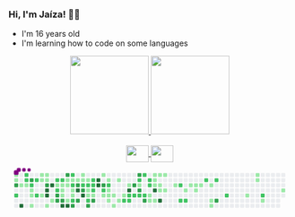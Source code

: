 ### Hi, I'm Jaíza! 👩‍💻
- I'm 16 years old
- I'm learning how to code on some languages
<div align="center">
  <a href="https://github.com/vanysai">
  <img height="140em" src="https://github-readme-stats.vercel.app/api?username=vanysai&show_icons=true&theme=dracula&include_all_commits=true&count_private=true"/>
    <img height="140em" src="https://github-readme-stats.vercel.app/api/top-langs/?username=vanysai&show_icons=true&theme=dracula&include_all_commits=true&ccount_private=true"/>
</div>

<div align='center'> <br>

 <img align="center" height="30" width="40" src="https://cdn.jsdelivr.net/gh/devicons/devicon/icons/html5/html5-original.svg" />
 <img align="center" height="30" width="40" src="https://cdn.jsdelivr.net/gh/devicons/devicon/icons/css3/css3-original.svg" />
<svg viewBox="-16 -32 880 192" width="880" height="192" xmlns="http://www.w3.org/2000/svg"><style>@keyframes c0{.16%{fill:var(--c1)}.18%,to{fill:var(--ce)}}@keyframes c1{.33%{fill:var(--c1)}.35%,to{fill:var(--ce)}}@keyframes c2{81.93%{fill:var(--c3)}81.95%,to{fill:var(--ce)}}@keyframes c3{59.44%{fill:var(--c2)}59.46%,to{fill:var(--ce)}}@keyframes c4{.67%{fill:var(--c1)}.69%,to{fill:var(--ce)}}@keyframes c5{97.78%{fill:var(--c4)}97.8%,to{fill:var(--ce)}}@keyframes c6{58.08%{fill:var(--c2)}58.1%,to{fill:var(--ce)}}@keyframes c7{58.25%{fill:var(--c2)}58.27%,to{fill:var(--ce)}}@keyframes c8{.84%{fill:var(--c1)}.86%,to{fill:var(--ce)}}@keyframes c9{81.25%{fill:var(--c3)}81.27%,to{fill:var(--ce)}}@keyframes ca{58.59%{fill:var(--c2)}58.61%,to{fill:var(--ce)}}@keyframes cb{1.18%{fill:var(--c1)}1.2%,to{fill:var(--ce)}}@keyframes cc{1.35%{fill:var(--c1)}1.37%,to{fill:var(--ce)}}@keyframes cd{1.69%{fill:var(--c1)}1.71%,to{fill:var(--ce)}}@keyframes ce{57.57%{fill:var(--c2)}57.59%,to{fill:var(--ce)}}@keyframes cf{57.06%{fill:var(--c2)}57.08%,to{fill:var(--ce)}}@keyframes cg{4.08%{fill:var(--c1)}4.1%,to{fill:var(--ce)}}@keyframes ch{3.57%{fill:var(--c1)}3.59%,to{fill:var(--ce)}}@keyframes ci{3.06%{fill:var(--c1)}3.08%,to{fill:var(--ce)}}@keyframes cj{3.91%{fill:var(--c1)}3.93%,to{fill:var(--ce)}}@keyframes ck{3.74%{fill:var(--c1)}3.76%,to{fill:var(--ce)}}@keyframes cl{80.57%{fill:var(--c3)}80.59%,to{fill:var(--ce)}}@keyframes cm{95.73%{fill:var(--c4)}95.75%,to{fill:var(--ce)}}@keyframes cn{95.56%{fill:var(--c4)}95.58%,to{fill:var(--ce)}}@keyframes co{2.2%{fill:var(--c1)}2.22%,to{fill:var(--ce)}}@keyframes cp{96.07%{fill:var(--c4)}96.09%,to{fill:var(--ce)}}@keyframes cq{2.55%{fill:var(--c1)}2.57%,to{fill:var(--ce)}}@keyframes cr{42.58%{fill:var(--c2)}42.6%,to{fill:var(--ce)}}@keyframes cs{42.41%{fill:var(--c1)}42.43%,to{fill:var(--ce)}}@keyframes ct{55.87%{fill:var(--c2)}55.89%,to{fill:var(--ce)}}@keyframes cu{84.32%{fill:var(--c3)}84.34%,to{fill:var(--ce)}}@keyframes cv{83.81%{fill:var(--c3)}83.83%,to{fill:var(--ce)}}@keyframes cw{55.36%{fill:var(--c2)}55.38%,to{fill:var(--ce)}}@keyframes cx{32.02%{fill:var(--c1)}32.04%,to{fill:var(--ce)}}@keyframes cy{32.19%{fill:var(--c1)}32.21%,to{fill:var(--ce)}}@keyframes cz{33.04%{fill:var(--c1)}33.06%,to{fill:var(--ce)}}@keyframes c10{83.98%{fill:var(--c3)}84%,to{fill:var(--ce)}}@keyframes c11{94.71%{fill:var(--c4)}94.73%,to{fill:var(--ce)}}@keyframes c12{79.55%{fill:var(--c3)}79.57%,to{fill:var(--ce)}}@keyframes c13{31.68%{fill:var(--c1)}31.7%,to{fill:var(--ce)}}@keyframes c14{31.85%{fill:var(--c1)}31.87%,to{fill:var(--ce)}}@keyframes c15{41.22%{fill:var(--c1)}41.24%,to{fill:var(--ce)}}@keyframes c16{94.54%{fill:var(--c4)}94.56%,to{fill:var(--ce)}}@keyframes c17{54.5%{fill:var(--c2)}54.52%,to{fill:var(--ce)}}@keyframes c18{31.51%{fill:var(--c1)}31.53%,to{fill:var(--ce)}}@keyframes c19{54.85%{fill:var(--c2)}54.87%,to{fill:var(--ce)}}@keyframes c1a{32.53%{fill:var(--c1)}32.55%,to{fill:var(--ce)}}@keyframes c1b{32.7%{fill:var(--c1)}32.72%,to{fill:var(--ce)}}@keyframes c1c{41.39%{fill:var(--c2)}41.41%,to{fill:var(--ce)}}@keyframes c1d{85.51%{fill:var(--c3)}85.53%,to{fill:var(--ce)}}@keyframes c1e{31.34%{fill:var(--c1)}31.36%,to{fill:var(--ce)}}@keyframes c1f{78.87%{fill:var(--c3)}78.89%,to{fill:var(--ce)}}@keyframes c1g{87.55%{fill:var(--c4)}87.57%,to{fill:var(--ce)}}@keyframes c1h{85.17%{fill:var(--c3)}85.19%,to{fill:var(--ce)}}@keyframes c1i{5.78%{fill:var(--c1)}5.8%,to{fill:var(--ce)}}@keyframes c1j{5.95%{fill:var(--c1)}5.97%,to{fill:var(--ce)}}@keyframes c1k{53.82%{fill:var(--c2)}53.84%,to{fill:var(--ce)}}@keyframes c1l{78.52%{fill:var(--c3)}78.54%,to{fill:var(--ce)}}@keyframes c1m{87.21%{fill:var(--c4)}87.23%,to{fill:var(--ce)}}@keyframes c1n{6.12%{fill:var(--c1)}6.14%,to{fill:var(--ce)}}@keyframes c1o{53.65%{fill:var(--c2)}53.67%,to{fill:var(--ce)}}@keyframes c1p{37.13%{fill:var(--c1)}37.15%,to{fill:var(--ce)}}@keyframes c1q{36.96%{fill:var(--c1)}36.98%,to{fill:var(--ce)}}@keyframes c1r{62.68%{fill:var(--c2)}62.7%,to{fill:var(--ce)}}@keyframes c1s{86.7%{fill:var(--c3)}86.72%,to{fill:var(--ce)}}@keyframes c1t{53.31%{fill:var(--c2)}53.33%,to{fill:var(--ce)}}@keyframes c1u{53.14%{fill:var(--c2)}53.16%,to{fill:var(--ce)}}@keyframes c1v{37.3%{fill:var(--c2)}37.32%,to{fill:var(--ce)}}@keyframes c1w{36.79%{fill:var(--c1)}36.81%,to{fill:var(--ce)}}@keyframes c1x{86.36%{fill:var(--c3)}86.38%,to{fill:var(--ce)}}@keyframes c1y{88.58%{fill:var(--c4)}88.6%,to{fill:var(--ce)}}@keyframes c1z{88.41%{fill:var(--c4)}88.43%,to{fill:var(--ce)}}@keyframes c20{6.8%{fill:var(--c1)}6.82%,to{fill:var(--ce)}}@keyframes c21{77.67%{fill:var(--c3)}77.69%,to{fill:var(--ce)}}@keyframes c22{52.63%{fill:var(--c2)}52.65%,to{fill:var(--ce)}}@keyframes c23{10.55%{fill:var(--c1)}10.57%,to{fill:var(--ce)}}@keyframes c24{7.15%{fill:var(--c1)}7.17%,to{fill:var(--ce)}}@keyframes c25{52.29%{fill:var(--c2)}52.31%,to{fill:var(--ce)}}@keyframes c26{9.19%{fill:var(--c1)}9.21%,to{fill:var(--ce)}}@keyframes c27{9.02%{fill:var(--c1)}9.04%,to{fill:var(--ce)}}@keyframes c28{10.21%{fill:var(--c1)}10.23%,to{fill:var(--ce)}}@keyframes c29{8.85%{fill:var(--c1)}8.87%,to{fill:var(--ce)}}@keyframes c2a{11.23%{fill:var(--c1)}11.25%,to{fill:var(--ce)}}@keyframes c2b{7.49%{fill:var(--c1)}7.51%,to{fill:var(--ce)}}@keyframes c2c{9.87%{fill:var(--c1)}9.89%,to{fill:var(--ce)}}@keyframes c2d{8.51%{fill:var(--c1)}8.53%,to{fill:var(--ce)}}@keyframes c2e{51.27%{fill:var(--c2)}51.29%,to{fill:var(--ce)}}@keyframes c2f{8%{fill:var(--c1)}8.02%,to{fill:var(--ce)}}@keyframes c2g{89.94%{fill:var(--c4)}89.96%,to{fill:var(--ce)}}@keyframes c2h{50.93%{fill:var(--c2)}50.95%,to{fill:var(--ce)}}@keyframes c2i{51.1%{fill:var(--c2)}51.12%,to{fill:var(--ce)}}@keyframes c2j{75.63%{fill:var(--c3)}75.65%,to{fill:var(--ce)}}@keyframes c2k{50.76%{fill:var(--c2)}50.78%,to{fill:var(--ce)}}@keyframes c2l{76.14%{fill:var(--c3)}76.16%,to{fill:var(--ce)}}@keyframes c2m{48.37%{fill:var(--c2)}48.39%,to{fill:var(--ce)}}@keyframes c2n{48.2%{fill:var(--c1)}48.22%,to{fill:var(--ce)}}@keyframes c2o{75.29%{fill:var(--c3)}75.31%,to{fill:var(--ce)}}@keyframes c2p{50.59%{fill:var(--c2)}50.61%,to{fill:var(--ce)}}@keyframes c2q{49.39%{fill:var(--c2)}49.41%,to{fill:var(--ce)}}@keyframes c2r{50.42%{fill:var(--c2)}50.44%,to{fill:var(--ce)}}@keyframes c2s{74.78%{fill:var(--c3)}74.8%,to{fill:var(--ce)}}@keyframes c2t{48.71%{fill:var(--c2)}48.73%,to{fill:var(--ce)}}@keyframes c2u{48.88%{fill:var(--c2)}48.9%,to{fill:var(--ce)}}@keyframes c2v{13.11%{fill:var(--c1)}13.13%,to{fill:var(--ce)}}@keyframes c2w{12.6%{fill:var(--c1)}12.62%,to{fill:var(--ce)}}@keyframes c2x{14.98%{fill:var(--c1)}15%,to{fill:var(--ce)}}@keyframes c2y{14.81%{fill:var(--c1)}14.83%,to{fill:var(--ce)}}@keyframes c2z{14.64%{fill:var(--c1)}14.66%,to{fill:var(--ce)}}@keyframes c30{90.79%{fill:var(--c4)}90.81%,to{fill:var(--ce)}}@keyframes c31{12.77%{fill:var(--c1)}12.79%,to{fill:var(--ce)}}@keyframes c32{15.15%{fill:var(--c1)}15.17%,to{fill:var(--ce)}}@keyframes c33{14.47%{fill:var(--c1)}14.49%,to{fill:var(--ce)}}@keyframes c34{13.96%{fill:var(--c1)}13.98%,to{fill:var(--ce)}}@keyframes c35{91.3%{fill:var(--c4)}91.32%,to{fill:var(--ce)}}@keyframes c36{15.32%{fill:var(--c1)}15.34%,to{fill:var(--ce)}}@keyframes c37{14.13%{fill:var(--c1)}14.15%,to{fill:var(--ce)}}@keyframes c38{16%{fill:var(--c1)}16.02%,to{fill:var(--ce)}}@keyframes c39{66.94%{fill:var(--c2)}66.96%,to{fill:var(--ce)}}@keyframes c3a{66.09%{fill:var(--c2)}66.11%,to{fill:var(--ce)}}@keyframes c3b{16.51%{fill:var(--c1)}16.53%,to{fill:var(--ce)}}@keyframes c3c{66.26%{fill:var(--c2)}66.28%,to{fill:var(--ce)}}@keyframes c3d{19.58%{fill:var(--c1)}19.6%,to{fill:var(--ce)}}@keyframes c3e{17.03%{fill:var(--c1)}17.05%,to{fill:var(--ce)}}@keyframes c3f{16.86%{fill:var(--c1)}16.88%,to{fill:var(--ce)}}@keyframes c3g{17.2%{fill:var(--c1)}17.22%,to{fill:var(--ce)}}@keyframes c3h{67.96%{fill:var(--c2)}67.98%,to{fill:var(--ce)}}@keyframes c3i{17.54%{fill:var(--c1)}17.56%,to{fill:var(--ce)}}@keyframes c3j{18.05%{fill:var(--c1)}18.07%,to{fill:var(--ce)}}@keyframes c3k{18.22%{fill:var(--c1)}18.24%,to{fill:var(--ce)}}@keyframes c3l{68.3%{fill:var(--c2)}68.32%,to{fill:var(--ce)}}@keyframes c3m{72.05%{fill:var(--c3)}72.07%,to{fill:var(--ce)}}@keyframes c3n{69.16%{fill:var(--c2)}69.18%,to{fill:var(--ce)}}@keyframes c3o{21.8%{fill:var(--c1)}21.82%,to{fill:var(--ce)}}@keyframes c3p{24.86%{fill:var(--c1)}24.88%,to{fill:var(--ce)}}@keyframes c3q{24.69%{fill:var(--c1)}24.71%,to{fill:var(--ce)}}@keyframes c3r{70.35%{fill:var(--c2)}70.37%,to{fill:var(--ce)}}@keyframes c3s{22.48%{fill:var(--c1)}22.5%,to{fill:var(--ce)}}@keyframes c3t{23.5%{fill:var(--c1)}23.52%,to{fill:var(--ce)}}@keyframes u0{.16%{transform:scale(0,1)}.18%,.33%{transform:scale(.02,1)}.35%,.67%{transform:scale(.03,1)}.69%,.84%{transform:scale(.05,1)}.86%,1.18%{transform:scale(.06,1)}1.2%,1.35%{transform:scale(.08,1)}1.37%,1.69%{transform:scale(.09,1)}1.71%,2.2%{transform:scale(.11,1)}2.22%,2.55%{transform:scale(.12,1)}2.57%,3.06%{transform:scale(.14,1)}3.08%,3.57%{transform:scale(.15,1)}3.59%,3.74%{transform:scale(.17,1)}3.76%,3.91%{transform:scale(.18,1)}3.93%,4.08%{transform:scale(.2,1)}4.1%,5.78%{transform:scale(.21,1)}5.8%,5.95%{transform:scale(.23,1)}5.97%,6.12%{transform:scale(.24,1)}6.14%,6.8%{transform:scale(.26,1)}6.82%,7.15%{transform:scale(.27,1)}7.17%,7.49%{transform:scale(.29,1)}7.51%,8%{transform:scale(.3,1)}8.02%,8.51%{transform:scale(.32,1)}8.53%,8.85%{transform:scale(.33,1)}8.87%,9.02%{transform:scale(.35,1)}9.04%,9.19%{transform:scale(.36,1)}9.21%,9.87%{transform:scale(.38,1)}10.21%,9.89%{transform:scale(.39,1)}10.23%,10.55%{transform:scale(.41,1)}10.57%,11.23%{transform:scale(.42,1)}11.25%,12.6%{transform:scale(.44,1)}12.62%,12.77%{transform:scale(.45,1)}12.79%,13.11%{transform:scale(.47,1)}13.13%,13.96%{transform:scale(.48,1)}13.98%,14.13%{transform:scale(.5,1)}14.15%,14.47%{transform:scale(.52,1)}14.49%,14.64%{transform:scale(.53,1)}14.66%,14.81%{transform:scale(.55,1)}14.83%,14.98%{transform:scale(.56,1)}15%,15.15%{transform:scale(.58,1)}15.17%,15.32%{transform:scale(.59,1)}15.34%,16%{transform:scale(.61,1)}16.02%,16.51%{transform:scale(.62,1)}16.53%,16.86%{transform:scale(.64,1)}16.88%,17.03%{transform:scale(.65,1)}17.05%,17.2%{transform:scale(.67,1)}17.22%,17.54%{transform:scale(.68,1)}17.56%,18.05%{transform:scale(.7,1)}18.07%,18.22%{transform:scale(.71,1)}18.24%,19.58%{transform:scale(.73,1)}19.6%,21.8%{transform:scale(.74,1)}21.82%,22.48%{transform:scale(.76,1)}22.5%,23.5%{transform:scale(.77,1)}23.52%,24.69%{transform:scale(.79,1)}24.71%,24.86%{transform:scale(.8,1)}24.88%,31.34%{transform:scale(.82,1)}31.36%,31.51%{transform:scale(.83,1)}31.53%,31.68%{transform:scale(.85,1)}31.7%,31.85%{transform:scale(.86,1)}31.87%,32.02%{transform:scale(.88,1)}32.04%,32.19%{transform:scale(.89,1)}32.21%,32.53%{transform:scale(.91,1)}32.55%,32.7%{transform:scale(.92,1)}32.72%,33.04%{transform:scale(.94,1)}33.06%,36.79%{transform:scale(.95,1)}36.81%,36.96%{transform:scale(.97,1)}36.98%,37.13%{transform:scale(.98,1)}37.15%,to{transform:scale(1,1)}}@keyframes u1{37.3%{transform:scale(0,1)}37.32%,to{transform:scale(1,1)}}@keyframes u2{41.22%{transform:scale(0,1)}41.24%,to{transform:scale(1,1)}}@keyframes u3{41.39%{transform:scale(0,1)}41.41%,to{transform:scale(1,1)}}@keyframes u4{42.41%{transform:scale(0,1)}42.43%,to{transform:scale(1,1)}}@keyframes u5{42.58%{transform:scale(0,1)}42.6%,to{transform:scale(1,1)}}@keyframes u6{48.2%{transform:scale(0,1)}48.22%,to{transform:scale(1,1)}}@keyframes u7{48.37%{transform:scale(0,1)}48.39%,48.71%{transform:scale(.03,1)}48.73%,48.88%{transform:scale(.06,1)}48.9%,49.39%{transform:scale(.09,1)}49.41%,50.42%{transform:scale(.12,1)}50.44%,50.59%{transform:scale(.15,1)}50.61%,50.76%{transform:scale(.18,1)}50.78%,50.93%{transform:scale(.21,1)}50.95%,51.1%{transform:scale(.24,1)}51.12%,51.27%{transform:scale(.26,1)}51.29%,52.29%{transform:scale(.29,1)}52.31%,52.63%{transform:scale(.32,1)}52.65%,53.14%{transform:scale(.35,1)}53.16%,53.31%{transform:scale(.38,1)}53.33%,53.65%{transform:scale(.41,1)}53.67%,53.82%{transform:scale(.44,1)}53.84%,54.5%{transform:scale(.47,1)}54.52%,54.85%{transform:scale(.5,1)}54.87%,55.36%{transform:scale(.53,1)}55.38%,55.87%{transform:scale(.56,1)}55.89%,57.06%{transform:scale(.59,1)}57.08%,57.57%{transform:scale(.62,1)}57.59%,58.08%{transform:scale(.65,1)}58.1%,58.25%{transform:scale(.68,1)}58.27%,58.59%{transform:scale(.71,1)}58.61%,59.44%{transform:scale(.74,1)}59.46%,62.68%{transform:scale(.76,1)}62.7%,66.09%{transform:scale(.79,1)}66.11%,66.26%{transform:scale(.82,1)}66.28%,66.94%{transform:scale(.85,1)}66.96%,67.96%{transform:scale(.88,1)}67.98%,68.3%{transform:scale(.91,1)}68.32%,69.16%{transform:scale(.94,1)}69.18%,70.35%{transform:scale(.97,1)}70.37%,to{transform:scale(1,1)}}@keyframes u8{72.05%{transform:scale(0,1)}72.07%,74.78%{transform:scale(.05,1)}74.8%,75.29%{transform:scale(.11,1)}75.31%,75.63%{transform:scale(.16,1)}75.65%,76.14%{transform:scale(.21,1)}76.16%,77.67%{transform:scale(.26,1)}77.69%,78.52%{transform:scale(.32,1)}78.54%,78.87%{transform:scale(.37,1)}78.89%,79.55%{transform:scale(.42,1)}79.57%,80.57%{transform:scale(.47,1)}80.59%,81.25%{transform:scale(.53,1)}81.27%,81.93%{transform:scale(.58,1)}81.95%,83.81%{transform:scale(.63,1)}83.83%,83.98%{transform:scale(.68,1)}84%,84.32%{transform:scale(.74,1)}84.34%,85.17%{transform:scale(.79,1)}85.19%,85.51%{transform:scale(.84,1)}85.53%,86.36%{transform:scale(.89,1)}86.38%,86.7%{transform:scale(.95,1)}86.72%,to{transform:scale(1,1)}}@keyframes u9{87.21%{transform:scale(0,1)}87.23%,87.55%{transform:scale(.08,1)}87.57%,88.41%{transform:scale(.15,1)}88.43%,88.58%{transform:scale(.23,1)}88.6%,89.94%{transform:scale(.31,1)}89.96%,90.79%{transform:scale(.38,1)}90.81%,91.3%{transform:scale(.46,1)}91.32%,94.54%{transform:scale(.54,1)}94.56%,94.71%{transform:scale(.62,1)}94.73%,95.56%{transform:scale(.69,1)}95.58%,95.73%{transform:scale(.77,1)}95.75%,96.07%{transform:scale(.85,1)}96.09%,97.78%{transform:scale(.92,1)}97.8%,to{transform:scale(1,1)}}@keyframes s0{0%,99.83%{transform:translate(0,-16px)}.34%,81.77%{transform:translate(0,16px)}.51%{transform:translate(16px,16px)}.68%,97.1%{transform:translate(16px,32px)}.85%,58.43%{transform:translate(32px,32px)}1.02%{transform:translate(32px,48px)}1.19%,58.77%{transform:translate(48px,48px)}1.7%{transform:translate(48px,96px)}2.39%,60.99%{transform:translate(112px,96px)}2.56%,56.39%,60.82%{transform:translate(112px,80px)}2.9%,56.73%,60.48%,83.3%{transform:translate(80px,80px)}3.58%,80.92%{transform:translate(80px,16px)}3.75%{transform:translate(96px,16px)}3.92%,80.24%{transform:translate(96px,0)}4.09%{transform:translate(80px,0)}4.26%{transform:translate(80px,-16px)}5.62%{transform:translate(208px,-16px)}34.24%,5.96%{transform:translate(208px,16px)}39.86%,53.49%,6.13%{transform:translate(224px,16px)}39.69%,6.3%{transform:translate(224px,0)}39.01%,6.98%{transform:translate(288px,0)}38.84%,7.16%{transform:translate(288px,16px)}7.84%,89.61%{transform:translate(352px,16px)}8.01%{transform:translate(352px,32px)}51.79%,8.18%{transform:translate(336px,32px)}8.52%{transform:translate(336px,64px)}10.39%,9.03%{transform:translate(288px,64px)}52.47%,9.2%{transform:translate(288px,48px)}9.54%{transform:translate(320px,48px)}9.88%{transform:translate(320px,80px)}10.22%{transform:translate(288px,80px)}10.56%{transform:translate(272px,64px)}10.73%{transform:translate(272px,80px)}11.07%{transform:translate(304px,80px)}11.24%{transform:translate(304px,96px)}12.44%,47.19%{transform:translate(416px,96px)}12.61%,13.29%{transform:translate(416px,80px)}12.78%,13.46%{transform:translate(432px,80px)}12.95%,13.63%{transform:translate(432px,64px)}13.12%{transform:translate(416px,64px)}13.8%{transform:translate(448px,64px)}13.97%,90.97%{transform:translate(448px,48px)}14.14%{transform:translate(464px,48px)}14.31%{transform:translate(464px,32px)}14.65%{transform:translate(432px,32px)}14.99%{transform:translate(432px,0)}15.67%{transform:translate(496px,0)}16.18%{transform:translate(496px,48px)}16.87%{transform:translate(560px,48px)}17.04%{transform:translate(560px,32px)}17.55%{transform:translate(608px,32px)}18.23%{transform:translate(608px,96px)}18.4%{transform:translate(592px,96px)}19.08%{transform:translate(592px,32px)}19.59%{transform:translate(544px,32px)}19.76%{transform:translate(544px,48px)}21.64%{transform:translate(720px,48px)}21.81%{transform:translate(720px,64px)}22.15%{transform:translate(752px,64px)}22.32%{transform:translate(752px,80px)}23.17%{transform:translate(832px,80px)}23.85%{transform:translate(832px,16px)}24.7%{transform:translate(752px,16px)}25.04%{transform:translate(752px,-16px)}31.01%,43.61%{transform:translate(192px,-16px)}31.35%{transform:translate(192px,16px)}31.69%,33.73%,40.55%,55.2%{transform:translate(160px,16px)}31.86%,33.56%,55.03%{transform:translate(160px,32px)}32.03%,33.39%,42.25%{transform:translate(144px,32px)}32.2%{transform:translate(144px,48px)}32.54%{transform:translate(176px,48px)}32.71%,41.57%{transform:translate(176px,64px)}33.05%,41.91%,84.16%,95.06%{transform:translate(144px,64px)}34.41%,54.17%{transform:translate(208px,0)}35.43%{transform:translate(304px,0)}36.12%,38.16%{transform:translate(304px,64px)}36.97%,62.86%,87.05%{transform:translate(224px,64px)}37.14%{transform:translate(224px,48px)}37.31%,52.98%{transform:translate(240px,48px)}37.48%{transform:translate(240px,64px)}38.67%,45.14%{transform:translate(304px,16px)}41.23%,94.38%{transform:translate(160px,80px)}41.4%,85.69%{transform:translate(176px,80px)}42.42%{transform:translate(128px,32px)}42.76%{transform:translate(128px,0)}42.93%{transform:translate(144px,0)}43.1%{transform:translate(144px,-16px)}43.78%,79.22%{transform:translate(192px,0)}44.63%,77.34%{transform:translate(272px,0)}44.8%{transform:translate(272px,16px)}45.32%{transform:translate(304px,32px)}45.49%{transform:translate(320px,32px)}46.17%{transform:translate(320px,96px)}47.7%{transform:translate(416px,48px)}47.87%{transform:translate(400px,48px)}48.04%,49.06%{transform:translate(400px,32px)}48.21%,75.47%{transform:translate(384px,32px)}48.38%,75.98%{transform:translate(384px,16px)}48.72%,49.74%{transform:translate(416px,16px)}48.89%{transform:translate(416px,32px)}49.4%{transform:translate(400px,0)}49.57%{transform:translate(416px,0)}49.91%{transform:translate(400px,16px)}50.43%,74.62%{transform:translate(400px,64px)}50.94%{transform:translate(352px,64px)}51.11%{transform:translate(352px,80px)}51.28%{transform:translate(336px,80px)}52.3%{transform:translate(288px,32px)}53.32%{transform:translate(240px,16px)}53.66%{transform:translate(224px,32px)}53.83%,78.71%{transform:translate(208px,32px)}54.51%{transform:translate(176px,0)}54.86%{transform:translate(176px,32px)}55.54%{transform:translate(128px,16px)}55.88%{transform:translate(128px,48px)}56.05%,95.91%{transform:translate(112px,48px)}56.9%,60.31%{transform:translate(80px,64px)}57.07%{transform:translate(64px,64px)}57.75%{transform:translate(64px,0)}58.09%,98.98%{transform:translate(32px,0)}58.6%{transform:translate(48px,32px)}59.28%{transform:translate(0,48px)}59.45%{transform:translate(0,64px)}61.16%{transform:translate(128px,96px)}61.33%{transform:translate(128px,112px)}62.18%{transform:translate(208px,112px)}62.52%{transform:translate(208px,80px)}62.69%{transform:translate(224px,80px)}65.93%{transform:translate(512px,64px)}66.1%{transform:translate(512px,80px)}66.27%{transform:translate(528px,80px)}66.78%{transform:translate(528px,32px)}66.95%{transform:translate(512px,32px)}67.12%{transform:translate(512px,16px)}68.65%{transform:translate(656px,16px)}69.17%{transform:translate(656px,64px)}70.36%{transform:translate(768px,64px)}70.53%{transform:translate(768px,80px)}72.06%{transform:translate(624px,80px)}72.23%{transform:translate(624px,64px)}74.79%{transform:translate(400px,80px)}74.96%{transform:translate(384px,80px)}75.64%{transform:translate(368px,32px)}75.81%{transform:translate(368px,16px)}76.15%{transform:translate(384px,0)}77.85%{transform:translate(272px,48px)}78.53%,87.39%{transform:translate(208px,48px)}78.88%,87.73%{transform:translate(192px,32px)}80.58%{transform:translate(96px,32px)}80.75%,82.79%{transform:translate(80px,32px)}81.94%{transform:translate(0,32px)}83.99%{transform:translate(144px,80px)}84.33%{transform:translate(128px,64px)}84.5%{transform:translate(128px,80px)}85.18%{transform:translate(192px,80px)}85.35%{transform:translate(192px,96px)}85.52%{transform:translate(176px,96px)}86.37%{transform:translate(240px,80px)}86.54%{transform:translate(240px,96px)}86.71%{transform:translate(224px,96px)}87.22%{transform:translate(208px,64px)}87.56%{transform:translate(192px,48px)}88.42%{transform:translate(256px,32px)}88.59%{transform:translate(256px,16px)}89.95%{transform:translate(352px,48px)}91.31%{transform:translate(448px,80px)}94.55%{transform:translate(160px,96px)}94.72%{transform:translate(144px,96px)}95.57%{transform:translate(96px,64px)}95.74%{transform:translate(96px,48px)}96.08%{transform:translate(112px,32px)}97.79%{transform:translate(16px,96px)}97.96%{transform:translate(32px,96px)}99.15%{transform:translate(48px,0)}99.32%{transform:translate(48px,-16px)}}@keyframes s1{0%,99.83%{transform:translate(16px,-16px)}.17%{transform:translate(0,-16px)}.51%,81.94%{transform:translate(0,16px)}.68%{transform:translate(16px,16px)}.85%,97.27%{transform:translate(16px,32px)}1.02%,58.6%{transform:translate(32px,32px)}1.19%{transform:translate(32px,48px)}1.36%,58.94%{transform:translate(48px,48px)}1.87%{transform:translate(48px,96px)}2.56%,61.16%{transform:translate(112px,96px)}2.73%,56.56%,60.99%{transform:translate(112px,80px)}3.07%,56.9%,60.65%,83.48%{transform:translate(80px,80px)}3.75%,81.09%{transform:translate(80px,16px)}3.92%{transform:translate(96px,16px)}4.09%,80.41%{transform:translate(96px,0)}4.26%{transform:translate(80px,0)}4.43%{transform:translate(80px,-16px)}5.79%{transform:translate(208px,-16px)}34.41%,6.13%{transform:translate(208px,16px)}40.03%,53.66%,6.3%{transform:translate(224px,16px)}39.86%,6.47%{transform:translate(224px,0)}39.18%,7.16%{transform:translate(288px,0)}39.01%,7.33%{transform:translate(288px,16px)}8.01%,89.78%{transform:translate(352px,16px)}8.18%{transform:translate(352px,32px)}51.96%,8.35%{transform:translate(336px,32px)}8.69%{transform:translate(336px,64px)}10.56%,9.2%{transform:translate(288px,64px)}52.64%,9.37%{transform:translate(288px,48px)}9.71%{transform:translate(320px,48px)}10.05%{transform:translate(320px,80px)}10.39%{transform:translate(288px,80px)}10.73%{transform:translate(272px,64px)}10.9%{transform:translate(272px,80px)}11.24%{transform:translate(304px,80px)}11.41%{transform:translate(304px,96px)}12.61%,47.36%{transform:translate(416px,96px)}12.78%,13.46%{transform:translate(416px,80px)}12.95%,13.63%{transform:translate(432px,80px)}13.12%,13.8%{transform:translate(432px,64px)}13.29%{transform:translate(416px,64px)}13.97%{transform:translate(448px,64px)}14.14%,91.14%{transform:translate(448px,48px)}14.31%{transform:translate(464px,48px)}14.48%{transform:translate(464px,32px)}14.82%{transform:translate(432px,32px)}15.16%{transform:translate(432px,0)}15.84%{transform:translate(496px,0)}16.35%{transform:translate(496px,48px)}17.04%{transform:translate(560px,48px)}17.21%{transform:translate(560px,32px)}17.72%{transform:translate(608px,32px)}18.4%{transform:translate(608px,96px)}18.57%{transform:translate(592px,96px)}19.25%{transform:translate(592px,32px)}19.76%{transform:translate(544px,32px)}19.93%{transform:translate(544px,48px)}21.81%{transform:translate(720px,48px)}21.98%{transform:translate(720px,64px)}22.32%{transform:translate(752px,64px)}22.49%{transform:translate(752px,80px)}23.34%{transform:translate(832px,80px)}24.02%{transform:translate(832px,16px)}24.87%{transform:translate(752px,16px)}25.21%{transform:translate(752px,-16px)}31.18%,43.78%{transform:translate(192px,-16px)}31.52%{transform:translate(192px,16px)}31.86%,33.9%,40.72%,55.37%{transform:translate(160px,16px)}32.03%,33.73%,55.2%{transform:translate(160px,32px)}32.2%,33.56%,42.42%{transform:translate(144px,32px)}32.37%{transform:translate(144px,48px)}32.71%{transform:translate(176px,48px)}32.88%,41.74%{transform:translate(176px,64px)}33.22%,42.08%,84.33%,95.23%{transform:translate(144px,64px)}34.58%,54.34%{transform:translate(208px,0)}35.6%{transform:translate(304px,0)}36.29%,38.33%{transform:translate(304px,64px)}37.14%,63.03%,87.22%{transform:translate(224px,64px)}37.31%{transform:translate(224px,48px)}37.48%,53.15%{transform:translate(240px,48px)}37.65%{transform:translate(240px,64px)}38.84%,45.32%{transform:translate(304px,16px)}41.4%,94.55%{transform:translate(160px,80px)}41.57%,85.86%{transform:translate(176px,80px)}42.59%{transform:translate(128px,32px)}42.93%{transform:translate(128px,0)}43.1%{transform:translate(144px,0)}43.27%{transform:translate(144px,-16px)}43.95%,79.39%{transform:translate(192px,0)}44.8%,77.51%{transform:translate(272px,0)}44.97%{transform:translate(272px,16px)}45.49%{transform:translate(304px,32px)}45.66%{transform:translate(320px,32px)}46.34%{transform:translate(320px,96px)}47.87%{transform:translate(416px,48px)}48.04%{transform:translate(400px,48px)}48.21%,49.23%{transform:translate(400px,32px)}48.38%,75.64%{transform:translate(384px,32px)}48.55%,76.15%{transform:translate(384px,16px)}48.89%,49.91%{transform:translate(416px,16px)}49.06%{transform:translate(416px,32px)}49.57%{transform:translate(400px,0)}49.74%{transform:translate(416px,0)}50.09%{transform:translate(400px,16px)}50.6%,74.79%{transform:translate(400px,64px)}51.11%{transform:translate(352px,64px)}51.28%{transform:translate(352px,80px)}51.45%{transform:translate(336px,80px)}52.47%{transform:translate(288px,32px)}53.49%{transform:translate(240px,16px)}53.83%{transform:translate(224px,32px)}54%,78.88%{transform:translate(208px,32px)}54.68%{transform:translate(176px,0)}55.03%{transform:translate(176px,32px)}55.71%{transform:translate(128px,16px)}56.05%{transform:translate(128px,48px)}56.22%,96.08%{transform:translate(112px,48px)}57.07%,60.48%{transform:translate(80px,64px)}57.24%{transform:translate(64px,64px)}57.92%{transform:translate(64px,0)}58.26%,99.15%{transform:translate(32px,0)}58.77%{transform:translate(48px,32px)}59.45%{transform:translate(0,48px)}59.63%{transform:translate(0,64px)}61.33%{transform:translate(128px,96px)}61.5%{transform:translate(128px,112px)}62.35%{transform:translate(208px,112px)}62.69%{transform:translate(208px,80px)}62.86%{transform:translate(224px,80px)}66.1%{transform:translate(512px,64px)}66.27%{transform:translate(512px,80px)}66.44%{transform:translate(528px,80px)}66.95%{transform:translate(528px,32px)}67.12%{transform:translate(512px,32px)}67.29%{transform:translate(512px,16px)}68.82%{transform:translate(656px,16px)}69.34%{transform:translate(656px,64px)}70.53%{transform:translate(768px,64px)}70.7%{transform:translate(768px,80px)}72.23%{transform:translate(624px,80px)}72.4%{transform:translate(624px,64px)}74.96%{transform:translate(400px,80px)}75.13%{transform:translate(384px,80px)}75.81%{transform:translate(368px,32px)}75.98%{transform:translate(368px,16px)}76.32%{transform:translate(384px,0)}78.02%{transform:translate(272px,48px)}78.71%,87.56%{transform:translate(208px,48px)}79.05%,87.9%{transform:translate(192px,32px)}80.75%{transform:translate(96px,32px)}80.92%,82.96%{transform:translate(80px,32px)}82.11%{transform:translate(0,32px)}84.16%{transform:translate(144px,80px)}84.5%{transform:translate(128px,64px)}84.67%{transform:translate(128px,80px)}85.35%{transform:translate(192px,80px)}85.52%{transform:translate(192px,96px)}85.69%{transform:translate(176px,96px)}86.54%{transform:translate(240px,80px)}86.71%{transform:translate(240px,96px)}86.88%{transform:translate(224px,96px)}87.39%{transform:translate(208px,64px)}87.73%{transform:translate(192px,48px)}88.59%{transform:translate(256px,32px)}88.76%{transform:translate(256px,16px)}90.12%{transform:translate(352px,48px)}91.48%{transform:translate(448px,80px)}94.72%{transform:translate(160px,96px)}94.89%{transform:translate(144px,96px)}95.74%{transform:translate(96px,64px)}95.91%{transform:translate(96px,48px)}96.25%{transform:translate(112px,32px)}97.96%{transform:translate(16px,96px)}98.13%{transform:translate(32px,96px)}99.32%{transform:translate(48px,0)}99.49%{transform:translate(48px,-16px)}}@keyframes s2{0%,99.83%{transform:translate(32px,-16px)}.34%{transform:translate(0,-16px)}.68%,82.11%{transform:translate(0,16px)}.85%{transform:translate(16px,16px)}1.02%,97.44%{transform:translate(16px,32px)}1.19%,58.77%{transform:translate(32px,32px)}1.36%{transform:translate(32px,48px)}1.53%,59.11%{transform:translate(48px,48px)}2.04%{transform:translate(48px,96px)}2.73%,61.33%{transform:translate(112px,96px)}2.9%,56.73%,61.16%{transform:translate(112px,80px)}3.24%,57.07%,60.82%,83.65%{transform:translate(80px,80px)}3.92%,81.26%{transform:translate(80px,16px)}4.09%{transform:translate(96px,16px)}4.26%,80.58%{transform:translate(96px,0)}4.43%{transform:translate(80px,0)}4.6%{transform:translate(80px,-16px)}5.96%{transform:translate(208px,-16px)}34.58%,6.3%{transform:translate(208px,16px)}40.2%,53.83%,6.47%{transform:translate(224px,16px)}40.03%,6.64%{transform:translate(224px,0)}39.35%,7.33%{transform:translate(288px,0)}39.18%,7.5%{transform:translate(288px,16px)}8.18%,89.95%{transform:translate(352px,16px)}8.35%{transform:translate(352px,32px)}52.13%,8.52%{transform:translate(336px,32px)}8.86%{transform:translate(336px,64px)}10.73%,9.37%{transform:translate(288px,64px)}52.81%,9.54%{transform:translate(288px,48px)}9.88%{transform:translate(320px,48px)}10.22%{transform:translate(320px,80px)}10.56%{transform:translate(288px,80px)}10.9%{transform:translate(272px,64px)}11.07%{transform:translate(272px,80px)}11.41%{transform:translate(304px,80px)}11.58%{transform:translate(304px,96px)}12.78%,47.53%{transform:translate(416px,96px)}12.95%,13.63%{transform:translate(416px,80px)}13.12%,13.8%{transform:translate(432px,80px)}13.29%,13.97%{transform:translate(432px,64px)}13.46%{transform:translate(416px,64px)}14.14%{transform:translate(448px,64px)}14.31%,91.31%{transform:translate(448px,48px)}14.48%{transform:translate(464px,48px)}14.65%{transform:translate(464px,32px)}14.99%{transform:translate(432px,32px)}15.33%{transform:translate(432px,0)}16.01%{transform:translate(496px,0)}16.52%{transform:translate(496px,48px)}17.21%{transform:translate(560px,48px)}17.38%{transform:translate(560px,32px)}17.89%{transform:translate(608px,32px)}18.57%{transform:translate(608px,96px)}18.74%{transform:translate(592px,96px)}19.42%{transform:translate(592px,32px)}19.93%{transform:translate(544px,32px)}20.1%{transform:translate(544px,48px)}21.98%{transform:translate(720px,48px)}22.15%{transform:translate(720px,64px)}22.49%{transform:translate(752px,64px)}22.66%{transform:translate(752px,80px)}23.51%{transform:translate(832px,80px)}24.19%{transform:translate(832px,16px)}25.04%{transform:translate(752px,16px)}25.38%{transform:translate(752px,-16px)}31.35%,43.95%{transform:translate(192px,-16px)}31.69%{transform:translate(192px,16px)}32.03%,34.07%,40.89%,55.54%{transform:translate(160px,16px)}32.2%,33.9%,55.37%{transform:translate(160px,32px)}32.37%,33.73%,42.59%{transform:translate(144px,32px)}32.54%{transform:translate(144px,48px)}32.88%{transform:translate(176px,48px)}33.05%,41.91%{transform:translate(176px,64px)}33.39%,42.25%,84.5%,95.4%{transform:translate(144px,64px)}34.75%,54.51%{transform:translate(208px,0)}35.78%{transform:translate(304px,0)}36.46%,38.5%{transform:translate(304px,64px)}37.31%,63.2%,87.39%{transform:translate(224px,64px)}37.48%{transform:translate(224px,48px)}37.65%,53.32%{transform:translate(240px,48px)}37.82%{transform:translate(240px,64px)}39.01%,45.49%{transform:translate(304px,16px)}41.57%,94.72%{transform:translate(160px,80px)}41.74%,86.03%{transform:translate(176px,80px)}42.76%{transform:translate(128px,32px)}43.1%{transform:translate(128px,0)}43.27%{transform:translate(144px,0)}43.44%{transform:translate(144px,-16px)}44.12%,79.56%{transform:translate(192px,0)}44.97%,77.68%{transform:translate(272px,0)}45.14%{transform:translate(272px,16px)}45.66%{transform:translate(304px,32px)}45.83%{transform:translate(320px,32px)}46.51%{transform:translate(320px,96px)}48.04%{transform:translate(416px,48px)}48.21%{transform:translate(400px,48px)}48.38%,49.4%{transform:translate(400px,32px)}48.55%,75.81%{transform:translate(384px,32px)}48.72%,76.32%{transform:translate(384px,16px)}49.06%,50.09%{transform:translate(416px,16px)}49.23%{transform:translate(416px,32px)}49.74%{transform:translate(400px,0)}49.91%{transform:translate(416px,0)}50.26%{transform:translate(400px,16px)}50.77%,74.96%{transform:translate(400px,64px)}51.28%{transform:translate(352px,64px)}51.45%{transform:translate(352px,80px)}51.62%{transform:translate(336px,80px)}52.64%{transform:translate(288px,32px)}53.66%{transform:translate(240px,16px)}54%{transform:translate(224px,32px)}54.17%,79.05%{transform:translate(208px,32px)}54.86%{transform:translate(176px,0)}55.2%{transform:translate(176px,32px)}55.88%{transform:translate(128px,16px)}56.22%{transform:translate(128px,48px)}56.39%,96.25%{transform:translate(112px,48px)}57.24%,60.65%{transform:translate(80px,64px)}57.41%{transform:translate(64px,64px)}58.09%{transform:translate(64px,0)}58.43%,99.32%{transform:translate(32px,0)}58.94%{transform:translate(48px,32px)}59.63%{transform:translate(0,48px)}59.8%{transform:translate(0,64px)}61.5%{transform:translate(128px,96px)}61.67%{transform:translate(128px,112px)}62.52%{transform:translate(208px,112px)}62.86%{transform:translate(208px,80px)}63.03%{transform:translate(224px,80px)}66.27%{transform:translate(512px,64px)}66.44%{transform:translate(512px,80px)}66.61%{transform:translate(528px,80px)}67.12%{transform:translate(528px,32px)}67.29%{transform:translate(512px,32px)}67.46%{transform:translate(512px,16px)}68.99%{transform:translate(656px,16px)}69.51%{transform:translate(656px,64px)}70.7%{transform:translate(768px,64px)}70.87%{transform:translate(768px,80px)}72.4%{transform:translate(624px,80px)}72.57%{transform:translate(624px,64px)}75.13%{transform:translate(400px,80px)}75.3%{transform:translate(384px,80px)}75.98%{transform:translate(368px,32px)}76.15%{transform:translate(368px,16px)}76.49%{transform:translate(384px,0)}78.19%{transform:translate(272px,48px)}78.88%,87.73%{transform:translate(208px,48px)}79.22%,88.07%{transform:translate(192px,32px)}80.92%{transform:translate(96px,32px)}81.09%,83.13%{transform:translate(80px,32px)}82.28%{transform:translate(0,32px)}84.33%{transform:translate(144px,80px)}84.67%{transform:translate(128px,64px)}84.84%{transform:translate(128px,80px)}85.52%{transform:translate(192px,80px)}85.69%{transform:translate(192px,96px)}85.86%{transform:translate(176px,96px)}86.71%{transform:translate(240px,80px)}86.88%{transform:translate(240px,96px)}87.05%{transform:translate(224px,96px)}87.56%{transform:translate(208px,64px)}87.9%{transform:translate(192px,48px)}88.76%{transform:translate(256px,32px)}88.93%{transform:translate(256px,16px)}90.29%{transform:translate(352px,48px)}91.65%{transform:translate(448px,80px)}94.89%{transform:translate(160px,96px)}95.06%{transform:translate(144px,96px)}95.91%{transform:translate(96px,64px)}96.08%{transform:translate(96px,48px)}96.42%{transform:translate(112px,32px)}98.13%{transform:translate(16px,96px)}98.3%{transform:translate(32px,96px)}99.49%{transform:translate(48px,0)}99.66%{transform:translate(48px,-16px)}}@keyframes s3{0%,99.83%{transform:translate(48px,-16px)}.51%{transform:translate(0,-16px)}.85%,82.28%{transform:translate(0,16px)}1.02%{transform:translate(16px,16px)}1.19%,97.61%{transform:translate(16px,32px)}1.36%,58.94%{transform:translate(32px,32px)}1.53%{transform:translate(32px,48px)}1.7%,59.28%{transform:translate(48px,48px)}2.21%{transform:translate(48px,96px)}2.9%,61.5%{transform:translate(112px,96px)}3.07%,56.9%,61.33%{transform:translate(112px,80px)}3.41%,57.24%,60.99%,83.82%{transform:translate(80px,80px)}4.09%,81.43%{transform:translate(80px,16px)}4.26%{transform:translate(96px,16px)}4.43%,80.75%{transform:translate(96px,0)}4.6%{transform:translate(80px,0)}4.77%{transform:translate(80px,-16px)}6.13%{transform:translate(208px,-16px)}34.75%,6.47%{transform:translate(208px,16px)}40.37%,54%,6.64%{transform:translate(224px,16px)}40.2%,6.81%{transform:translate(224px,0)}39.52%,7.5%{transform:translate(288px,0)}39.35%,7.67%{transform:translate(288px,16px)}8.35%,90.12%{transform:translate(352px,16px)}8.52%{transform:translate(352px,32px)}52.3%,8.69%{transform:translate(336px,32px)}9.03%{transform:translate(336px,64px)}10.9%,9.54%{transform:translate(288px,64px)}52.98%,9.71%{transform:translate(288px,48px)}10.05%{transform:translate(320px,48px)}10.39%{transform:translate(320px,80px)}10.73%{transform:translate(288px,80px)}11.07%{transform:translate(272px,64px)}11.24%{transform:translate(272px,80px)}11.58%{transform:translate(304px,80px)}11.75%{transform:translate(304px,96px)}12.95%,47.7%{transform:translate(416px,96px)}13.12%,13.8%{transform:translate(416px,80px)}13.29%,13.97%{transform:translate(432px,80px)}13.46%,14.14%{transform:translate(432px,64px)}13.63%{transform:translate(416px,64px)}14.31%{transform:translate(448px,64px)}14.48%,91.48%{transform:translate(448px,48px)}14.65%{transform:translate(464px,48px)}14.82%{transform:translate(464px,32px)}15.16%{transform:translate(432px,32px)}15.5%{transform:translate(432px,0)}16.18%{transform:translate(496px,0)}16.7%{transform:translate(496px,48px)}17.38%{transform:translate(560px,48px)}17.55%{transform:translate(560px,32px)}18.06%{transform:translate(608px,32px)}18.74%{transform:translate(608px,96px)}18.91%{transform:translate(592px,96px)}19.59%{transform:translate(592px,32px)}20.1%{transform:translate(544px,32px)}20.27%{transform:translate(544px,48px)}22.15%{transform:translate(720px,48px)}22.32%{transform:translate(720px,64px)}22.66%{transform:translate(752px,64px)}22.83%{transform:translate(752px,80px)}23.68%{transform:translate(832px,80px)}24.36%{transform:translate(832px,16px)}25.21%{transform:translate(752px,16px)}25.55%{transform:translate(752px,-16px)}31.52%,44.12%{transform:translate(192px,-16px)}31.86%{transform:translate(192px,16px)}32.2%,34.24%,41.06%,55.71%{transform:translate(160px,16px)}32.37%,34.07%,55.54%{transform:translate(160px,32px)}32.54%,33.9%,42.76%{transform:translate(144px,32px)}32.71%{transform:translate(144px,48px)}33.05%{transform:translate(176px,48px)}33.22%,42.08%{transform:translate(176px,64px)}33.56%,42.42%,84.67%,95.57%{transform:translate(144px,64px)}34.92%,54.68%{transform:translate(208px,0)}35.95%{transform:translate(304px,0)}36.63%,38.67%{transform:translate(304px,64px)}37.48%,63.37%,87.56%{transform:translate(224px,64px)}37.65%{transform:translate(224px,48px)}37.82%,53.49%{transform:translate(240px,48px)}37.99%{transform:translate(240px,64px)}39.18%,45.66%{transform:translate(304px,16px)}41.74%,94.89%{transform:translate(160px,80px)}41.91%,86.2%{transform:translate(176px,80px)}42.93%{transform:translate(128px,32px)}43.27%{transform:translate(128px,0)}43.44%{transform:translate(144px,0)}43.61%{transform:translate(144px,-16px)}44.29%,79.73%{transform:translate(192px,0)}45.14%,77.85%{transform:translate(272px,0)}45.32%{transform:translate(272px,16px)}45.83%{transform:translate(304px,32px)}46%{transform:translate(320px,32px)}46.68%{transform:translate(320px,96px)}48.21%{transform:translate(416px,48px)}48.38%{transform:translate(400px,48px)}48.55%,49.57%{transform:translate(400px,32px)}48.72%,75.98%{transform:translate(384px,32px)}48.89%,76.49%{transform:translate(384px,16px)}49.23%,50.26%{transform:translate(416px,16px)}49.4%{transform:translate(416px,32px)}49.91%{transform:translate(400px,0)}50.09%{transform:translate(416px,0)}50.43%{transform:translate(400px,16px)}50.94%,75.13%{transform:translate(400px,64px)}51.45%{transform:translate(352px,64px)}51.62%{transform:translate(352px,80px)}51.79%{transform:translate(336px,80px)}52.81%{transform:translate(288px,32px)}53.83%{transform:translate(240px,16px)}54.17%{transform:translate(224px,32px)}54.34%,79.22%{transform:translate(208px,32px)}55.03%{transform:translate(176px,0)}55.37%{transform:translate(176px,32px)}56.05%{transform:translate(128px,16px)}56.39%{transform:translate(128px,48px)}56.56%,96.42%{transform:translate(112px,48px)}57.41%,60.82%{transform:translate(80px,64px)}57.58%{transform:translate(64px,64px)}58.26%{transform:translate(64px,0)}58.6%,99.49%{transform:translate(32px,0)}59.11%{transform:translate(48px,32px)}59.8%{transform:translate(0,48px)}59.97%{transform:translate(0,64px)}61.67%{transform:translate(128px,96px)}61.84%{transform:translate(128px,112px)}62.69%{transform:translate(208px,112px)}63.03%{transform:translate(208px,80px)}63.2%{transform:translate(224px,80px)}66.44%{transform:translate(512px,64px)}66.61%{transform:translate(512px,80px)}66.78%{transform:translate(528px,80px)}67.29%{transform:translate(528px,32px)}67.46%{transform:translate(512px,32px)}67.63%{transform:translate(512px,16px)}69.17%{transform:translate(656px,16px)}69.68%{transform:translate(656px,64px)}70.87%{transform:translate(768px,64px)}71.04%{transform:translate(768px,80px)}72.57%{transform:translate(624px,80px)}72.74%{transform:translate(624px,64px)}75.3%{transform:translate(400px,80px)}75.47%{transform:translate(384px,80px)}76.15%{transform:translate(368px,32px)}76.32%{transform:translate(368px,16px)}76.66%{transform:translate(384px,0)}78.36%{transform:translate(272px,48px)}79.05%,87.9%{transform:translate(208px,48px)}79.39%,88.25%{transform:translate(192px,32px)}81.09%{transform:translate(96px,32px)}81.26%,83.3%{transform:translate(80px,32px)}82.45%{transform:translate(0,32px)}84.5%{transform:translate(144px,80px)}84.84%{transform:translate(128px,64px)}85.01%{transform:translate(128px,80px)}85.69%{transform:translate(192px,80px)}85.86%{transform:translate(192px,96px)}86.03%{transform:translate(176px,96px)}86.88%{transform:translate(240px,80px)}87.05%{transform:translate(240px,96px)}87.22%{transform:translate(224px,96px)}87.73%{transform:translate(208px,64px)}88.07%{transform:translate(192px,48px)}88.93%{transform:translate(256px,32px)}89.1%{transform:translate(256px,16px)}90.46%{transform:translate(352px,48px)}91.82%{transform:translate(448px,80px)}95.06%{transform:translate(160px,96px)}95.23%{transform:translate(144px,96px)}96.08%{transform:translate(96px,64px)}96.25%{transform:translate(96px,48px)}96.59%{transform:translate(112px,32px)}98.3%{transform:translate(16px,96px)}98.47%{transform:translate(32px,96px)}99.66%{transform:translate(48px,0)}}:root{--cb:#1b1f230a;--cs:purple;--ce:#ebedf0;--c0:#ebedf0;--c1:#9be9a8;--c2:#40c463;--c3:#30a14e;--c4:#216e39}@media (prefers-color-scheme:dark){:root{--cb:#1b1f230a;--cs:purple;--ce:#161b22;--c1:#01311f;--c2:#034525;--c3:#0f6d31;--c4:#00c647}}.c{shape-rendering:geometricPrecision;rx:2;ry:2;fill:var(--ce);stroke-width:1px;stroke:var(--cb);animation:none 58700ms linear infinite}.c.c0,.c.c1{fill:var(--c1);animation-name:c0}.c.c1{animation-name:c1}.c.c2{fill:var(--c3);animation-name:c2}.c.c3{fill:var(--c2);animation-name:c3}.c.c4{fill:var(--c1);animation-name:c4}.c.c5{fill:var(--c4);animation-name:c5}.c.c6,.c.c7{fill:var(--c2);animation-name:c6}.c.c7{animation-name:c7}.c.c8{fill:var(--c1);animation-name:c8}.c.c9{fill:var(--c3);animation-name:c9}.c.ca{fill:var(--c2);animation-name:ca}.c.cb,.c.cc,.c.cd{fill:var(--c1);animation-name:cb}.c.cc,.c.cd{animation-name:cc}.c.cd{animation-name:cd}.c.ce,.c.cf{fill:var(--c2);animation-name:ce}.c.cf{animation-name:cf}.c.cg,.c.ch{fill:var(--c1);animation-name:cg}.c.ch{animation-name:ch}.c.ci,.c.cj,.c.ck{fill:var(--c1);animation-name:ci}.c.cj,.c.ck{animation-name:cj}.c.ck{animation-name:ck}.c.cl{fill:var(--c3);animation-name:cl}.c.cm,.c.cn{fill:var(--c4);animation-name:cm}.c.cn{animation-name:cn}.c.co{fill:var(--c1);animation-name:co}.c.cp{fill:var(--c4);animation-name:cp}.c.cq{fill:var(--c1);animation-name:cq}.c.cr{fill:var(--c2);animation-name:cr}.c.cs{fill:var(--c1);animation-name:cs}.c.ct{fill:var(--c2);animation-name:ct}.c.cu,.c.cv{fill:var(--c3);animation-name:cu}.c.cv{animation-name:cv}.c.cw{fill:var(--c2);animation-name:cw}.c.cx,.c.cy,.c.cz{fill:var(--c1);animation-name:cx}.c.cy,.c.cz{animation-name:cy}.c.cz{animation-name:cz}.c.c10{fill:var(--c3);animation-name:c10}.c.c11{fill:var(--c4);animation-name:c11}.c.c12{fill:var(--c3);animation-name:c12}.c.c13,.c.c14,.c.c15{fill:var(--c1);animation-name:c13}.c.c14,.c.c15{animation-name:c14}.c.c15{animation-name:c15}.c.c16{fill:var(--c4);animation-name:c16}.c.c17{fill:var(--c2);animation-name:c17}.c.c18{fill:var(--c1);animation-name:c18}.c.c19{fill:var(--c2);animation-name:c19}.c.c1a,.c.c1b{fill:var(--c1);animation-name:c1a}.c.c1b{animation-name:c1b}.c.c1c{fill:var(--c2);animation-name:c1c}.c.c1d{fill:var(--c3);animation-name:c1d}.c.c1e{fill:var(--c1);animation-name:c1e}.c.c1f{fill:var(--c3);animation-name:c1f}.c.c1g{fill:var(--c4);animation-name:c1g}.c.c1h{fill:var(--c3);animation-name:c1h}.c.c1i,.c.c1j{fill:var(--c1);animation-name:c1i}.c.c1j{animation-name:c1j}.c.c1k{fill:var(--c2);animation-name:c1k}.c.c1l{fill:var(--c3);animation-name:c1l}.c.c1m{fill:var(--c4);animation-name:c1m}.c.c1n{fill:var(--c1);animation-name:c1n}.c.c1o{fill:var(--c2);animation-name:c1o}.c.c1p,.c.c1q{fill:var(--c1);animation-name:c1p}.c.c1q{animation-name:c1q}.c.c1r{fill:var(--c2);animation-name:c1r}.c.c1s{fill:var(--c3);animation-name:c1s}.c.c1t,.c.c1u,.c.c1v{fill:var(--c2);animation-name:c1t}.c.c1u,.c.c1v{animation-name:c1u}.c.c1v{animation-name:c1v}.c.c1w{fill:var(--c1);animation-name:c1w}.c.c1x{fill:var(--c3);animation-name:c1x}.c.c1y,.c.c1z{fill:var(--c4);animation-name:c1y}.c.c1z{animation-name:c1z}.c.c20{fill:var(--c1);animation-name:c20}.c.c21{fill:var(--c3);animation-name:c21}.c.c22{fill:var(--c2);animation-name:c22}.c.c23,.c.c24{fill:var(--c1);animation-name:c23}.c.c24{animation-name:c24}.c.c25{fill:var(--c2);animation-name:c25}.c.c26,.c.c27{fill:var(--c1);animation-name:c26}.c.c27{animation-name:c27}.c.c28,.c.c29,.c.c2a{fill:var(--c1);animation-name:c28}.c.c29,.c.c2a{animation-name:c29}.c.c2a{animation-name:c2a}.c.c2b,.c.c2c,.c.c2d{fill:var(--c1);animation-name:c2b}.c.c2c,.c.c2d{animation-name:c2c}.c.c2d{animation-name:c2d}.c.c2e{fill:var(--c2);animation-name:c2e}.c.c2f{fill:var(--c1);animation-name:c2f}.c.c2g{fill:var(--c4);animation-name:c2g}.c.c2h,.c.c2i{fill:var(--c2);animation-name:c2h}.c.c2i{animation-name:c2i}.c.c2j{fill:var(--c3);animation-name:c2j}.c.c2k{fill:var(--c2);animation-name:c2k}.c.c2l{fill:var(--c3);animation-name:c2l}.c.c2m{fill:var(--c2);animation-name:c2m}.c.c2n{fill:var(--c1);animation-name:c2n}.c.c2o{fill:var(--c3);animation-name:c2o}.c.c2p,.c.c2q,.c.c2r{fill:var(--c2);animation-name:c2p}.c.c2q,.c.c2r{animation-name:c2q}.c.c2r{animation-name:c2r}.c.c2s{fill:var(--c3);animation-name:c2s}.c.c2t,.c.c2u{fill:var(--c2);animation-name:c2t}.c.c2u{animation-name:c2u}.c.c2v,.c.c2w{fill:var(--c1);animation-name:c2v}.c.c2w{animation-name:c2w}.c.c2x,.c.c2y,.c.c2z{fill:var(--c1);animation-name:c2x}.c.c2y,.c.c2z{animation-name:c2y}.c.c2z{animation-name:c2z}.c.c30{fill:var(--c4);animation-name:c30}.c.c31{fill:var(--c1);animation-name:c31}.c.c32,.c.c33,.c.c34{fill:var(--c1);animation-name:c32}.c.c33,.c.c34{animation-name:c33}.c.c34{animation-name:c34}.c.c35{fill:var(--c4);animation-name:c35}.c.c36,.c.c37,.c.c38{fill:var(--c1);animation-name:c36}.c.c37,.c.c38{animation-name:c37}.c.c38{animation-name:c38}.c.c39,.c.c3a{fill:var(--c2);animation-name:c39}.c.c3a{animation-name:c3a}.c.c3b{fill:var(--c1);animation-name:c3b}.c.c3c{fill:var(--c2);animation-name:c3c}.c.c3d{fill:var(--c1);animation-name:c3d}.c.c3e,.c.c3f,.c.c3g{fill:var(--c1);animation-name:c3e}.c.c3f,.c.c3g{animation-name:c3f}.c.c3g{animation-name:c3g}.c.c3h{fill:var(--c2);animation-name:c3h}.c.c3i,.c.c3j,.c.c3k{fill:var(--c1);animation-name:c3i}.c.c3j,.c.c3k{animation-name:c3j}.c.c3k{animation-name:c3k}.c.c3l{fill:var(--c2);animation-name:c3l}.c.c3m{fill:var(--c3);animation-name:c3m}.c.c3n{fill:var(--c2);animation-name:c3n}.c.c3o,.c.c3p,.c.c3q{fill:var(--c1);animation-name:c3o}.c.c3p,.c.c3q{animation-name:c3p}.c.c3q{animation-name:c3q}.c.c3r{fill:var(--c2);animation-name:c3r}.c.c3s,.c.c3t{fill:var(--c1);animation-name:c3s}.c.c3t{animation-name:c3t}.s,.u{animation:none linear 58700ms infinite}.u,.u.u0{transform-origin:0 0}.u{transform:scale(0,1)}.u.u0{fill:var(--c1);animation-name:u0}.u.u1{fill:var(--c2);animation-name:u1;transform-origin:405.6px 0}.u.u2{fill:var(--c1);animation-name:u2;transform-origin:411.7px 0}.u.u3{fill:var(--c2);animation-name:u3;transform-origin:417.9px 0}.u.u4{fill:var(--c1);animation-name:u4;transform-origin:424px 0}.u.u5{fill:var(--c2);animation-name:u5;transform-origin:430.1px 0}.u.u6{fill:var(--c1);animation-name:u6;transform-origin:436.3px 0}.u.u7{fill:var(--c2);animation-name:u7;transform-origin:442.4px 0}.u.u8{fill:var(--c3);animation-name:u8;transform-origin:651.4px 0}.u.u9{fill:var(--c4);animation-name:u9;transform-origin:768.1px 0}.s{shape-rendering:geometricPrecision;fill:var(--cs)}.s.s0{transform:translate(0,-16px);animation-name:s0}.s.s1{transform:translate(16px,-16px);animation-name:s1}.s.s2{transform:translate(32px,-16px);animation-name:s2}.s.s3{transform:translate(48px,-16px);animation-name:s3}</style><rect class="c c0" x="2" y="2" width="12" height="12"/><rect class="c c1" x="2" y="18" width="12" height="12"/><rect class="c c2" x="2" y="34" width="12" height="12"/><rect class="c" x="2" y="50" width="12" height="12"/><rect class="c c3" x="2" y="66" width="12" height="12"/><rect class="c" x="2" y="82" width="12" height="12"/><rect class="c" x="2" y="98" width="12" height="12"/><rect class="c" x="18" y="2" width="12" height="12"/><rect class="c" x="18" y="18" width="12" height="12"/><rect class="c c4" x="18" y="34" width="12" height="12"/><rect class="c" x="18" y="50" width="12" height="12"/><rect class="c" x="18" y="66" width="12" height="12"/><rect class="c" x="18" y="82" width="12" height="12"/><rect class="c c5" x="18" y="98" width="12" height="12"/><rect class="c c6" x="34" y="2" width="12" height="12"/><rect class="c c7" x="34" y="18" width="12" height="12"/><rect class="c c8" x="34" y="34" width="12" height="12"/><rect class="c" x="34" y="50" width="12" height="12"/><rect class="c" x="34" y="66" width="12" height="12"/><rect class="c" x="34" y="82" width="12" height="12"/><rect class="c" x="34" y="98" width="12" height="12"/><rect class="c" x="50" y="2" width="12" height="12"/><rect class="c c9" x="50" y="18" width="12" height="12"/><rect class="c ca" x="50" y="34" width="12" height="12"/><rect class="c cb" x="50" y="50" width="12" height="12"/><rect class="c cc" x="50" y="66" width="12" height="12"/><rect class="c" x="50" y="82" width="12" height="12"/><rect class="c cd" x="50" y="98" width="12" height="12"/><rect class="c" x="66" y="2" width="12" height="12"/><rect class="c ce" x="66" y="18" width="12" height="12"/><rect class="c" x="66" y="34" width="12" height="12"/><rect class="c" x="66" y="50" width="12" height="12"/><rect class="c cf" x="66" y="66" width="12" height="12"/><rect class="c" x="66" y="82" width="12" height="12"/><rect class="c" x="66" y="98" width="12" height="12"/><rect class="c cg" x="82" y="2" width="12" height="12"/><rect class="c ch" x="82" y="18" width="12" height="12"/><rect class="c" x="82" y="34" width="12" height="12"/><rect class="c" x="82" y="50" width="12" height="12"/><rect class="c ci" x="82" y="66" width="12" height="12"/><rect class="c" x="82" y="82" width="12" height="12"/><rect class="c" x="82" y="98" width="12" height="12"/><rect class="c cj" x="98" y="2" width="12" height="12"/><rect class="c ck" x="98" y="18" width="12" height="12"/><rect class="c cl" x="98" y="34" width="12" height="12"/><rect class="c cm" x="98" y="50" width="12" height="12"/><rect class="c cn" x="98" y="66" width="12" height="12"/><rect class="c" x="98" y="82" width="12" height="12"/><rect class="c co" x="98" y="98" width="12" height="12"/><rect class="c" x="114" y="2" width="12" height="12"/><rect class="c" x="114" y="18" width="12" height="12"/><rect class="c cp" x="114" y="34" width="12" height="12"/><rect class="c" x="114" y="50" width="12" height="12"/><rect class="c" x="114" y="66" width="12" height="12"/><rect class="c cq" x="114" y="82" width="12" height="12"/><rect class="c" x="114" y="98" width="12" height="12"/><rect class="c" x="130" y="2" width="12" height="12"/><rect class="c cr" x="130" y="18" width="12" height="12"/><rect class="c cs" x="130" y="34" width="12" height="12"/><rect class="c ct" x="130" y="50" width="12" height="12"/><rect class="c cu" x="130" y="66" width="12" height="12"/><rect class="c cv" x="130" y="82" width="12" height="12"/><rect class="c" x="130" y="98" width="12" height="12"/><rect class="c" x="146" y="2" width="12" height="12"/><rect class="c cw" x="146" y="18" width="12" height="12"/><rect class="c cx" x="146" y="34" width="12" height="12"/><rect class="c cy" x="146" y="50" width="12" height="12"/><rect class="c cz" x="146" y="66" width="12" height="12"/><rect class="c c10" x="146" y="82" width="12" height="12"/><rect class="c c11" x="146" y="98" width="12" height="12"/><rect class="c c12" x="162" y="2" width="12" height="12"/><rect class="c c13" x="162" y="18" width="12" height="12"/><rect class="c c14" x="162" y="34" width="12" height="12"/><rect class="c" x="162" y="50" width="12" height="12"/><rect class="c" x="162" y="66" width="12" height="12"/><rect class="c c15" x="162" y="82" width="12" height="12"/><rect class="c c16" x="162" y="98" width="12" height="12"/><rect class="c c17" x="178" y="2" width="12" height="12"/><rect class="c c18" x="178" y="18" width="12" height="12"/><rect class="c c19" x="178" y="34" width="12" height="12"/><rect class="c c1a" x="178" y="50" width="12" height="12"/><rect class="c c1b" x="178" y="66" width="12" height="12"/><rect class="c c1c" x="178" y="82" width="12" height="12"/><rect class="c c1d" x="178" y="98" width="12" height="12"/><rect class="c" x="194" y="2" width="12" height="12"/><rect class="c c1e" x="194" y="18" width="12" height="12"/><rect class="c c1f" x="194" y="34" width="12" height="12"/><rect class="c c1g" x="194" y="50" width="12" height="12"/><rect class="c" x="194" y="66" width="12" height="12"/><rect class="c c1h" x="194" y="82" width="12" height="12"/><rect class="c" x="194" y="98" width="12" height="12"/><rect class="c c1i" x="210" y="2" width="12" height="12"/><rect class="c c1j" x="210" y="18" width="12" height="12"/><rect class="c c1k" x="210" y="34" width="12" height="12"/><rect class="c c1l" x="210" y="50" width="12" height="12"/><rect class="c c1m" x="210" y="66" width="12" height="12"/><rect class="c" x="210" y="82" width="12" height="12"/><rect class="c" x="210" y="98" width="12" height="12"/><rect class="c" x="226" y="2" width="12" height="12"/><rect class="c c1n" x="226" y="18" width="12" height="12"/><rect class="c c1o" x="226" y="34" width="12" height="12"/><rect class="c c1p" x="226" y="50" width="12" height="12"/><rect class="c c1q" x="226" y="66" width="12" height="12"/><rect class="c c1r" x="226" y="82" width="12" height="12"/><rect class="c c1s" x="226" y="98" width="12" height="12"/><rect class="c" x="242" y="2" width="12" height="12"/><rect class="c c1t" x="242" y="18" width="12" height="12"/><rect class="c c1u" x="242" y="34" width="12" height="12"/><rect class="c c1v" x="242" y="50" width="12" height="12"/><rect class="c c1w" x="242" y="66" width="12" height="12"/><rect class="c c1x" x="242" y="82" width="12" height="12"/><rect class="c" x="242" y="98" width="12" height="12"/><rect class="c" x="258" y="2" width="12" height="12"/><rect class="c c1y" x="258" y="18" width="12" height="12"/><rect class="c c1z" x="258" y="34" width="12" height="12"/><rect class="c" x="258" y="50" width="12" height="12"/><rect class="c" x="258" y="66" width="12" height="12"/><rect class="c" x="258" y="82" width="12" height="12"/><rect class="c" x="258" y="98" width="12" height="12"/><rect class="c c20" x="274" y="2" width="12" height="12"/><rect class="c" x="274" y="18" width="12" height="12"/><rect class="c c21" x="274" y="34" width="12" height="12"/><rect class="c c22" x="274" y="50" width="12" height="12"/><rect class="c c23" x="274" y="66" width="12" height="12"/><rect class="c" x="274" y="82" width="12" height="12"/><rect class="c" x="274" y="98" width="12" height="12"/><rect class="c" x="290" y="2" width="12" height="12"/><rect class="c c24" x="290" y="18" width="12" height="12"/><rect class="c c25" x="290" y="34" width="12" height="12"/><rect class="c c26" x="290" y="50" width="12" height="12"/><rect class="c c27" x="290" y="66" width="12" height="12"/><rect class="c c28" x="290" y="82" width="12" height="12"/><rect class="c" x="290" y="98" width="12" height="12"/><rect class="c" x="306" y="2" width="12" height="12"/><rect class="c" x="306" y="18" width="12" height="12"/><rect class="c" x="306" y="34" width="12" height="12"/><rect class="c" x="306" y="50" width="12" height="12"/><rect class="c c29" x="306" y="66" width="12" height="12"/><rect class="c" x="306" y="82" width="12" height="12"/><rect class="c c2a" x="306" y="98" width="12" height="12"/><rect class="c" x="322" y="2" width="12" height="12"/><rect class="c c2b" x="322" y="18" width="12" height="12"/><rect class="c" x="322" y="34" width="12" height="12"/><rect class="c" x="322" y="50" width="12" height="12"/><rect class="c" x="322" y="66" width="12" height="12"/><rect class="c c2c" x="322" y="82" width="12" height="12"/><rect class="c" x="322" y="98" width="12" height="12"/><rect class="c" x="338" y="2" width="12" height="12"/><rect class="c" x="338" y="18" width="12" height="12"/><rect class="c" x="338" y="34" width="12" height="12"/><rect class="c" x="338" y="50" width="12" height="12"/><rect class="c c2d" x="338" y="66" width="12" height="12"/><rect class="c c2e" x="338" y="82" width="12" height="12"/><rect class="c" x="338" y="98" width="12" height="12"/><rect class="c" x="354" y="2" width="12" height="12"/><rect class="c" x="354" y="18" width="12" height="12"/><rect class="c c2f" x="354" y="34" width="12" height="12"/><rect class="c c2g" x="354" y="50" width="12" height="12"/><rect class="c c2h" x="354" y="66" width="12" height="12"/><rect class="c c2i" x="354" y="82" width="12" height="12"/><rect class="c" x="354" y="98" width="12" height="12"/><rect class="c" x="370" y="2" width="12" height="12"/><rect class="c" x="370" y="18" width="12" height="12"/><rect class="c c2j" x="370" y="34" width="12" height="12"/><rect class="c" x="370" y="50" width="12" height="12"/><rect class="c c2k" x="370" y="66" width="12" height="12"/><rect class="c" x="370" y="82" width="12" height="12"/><rect class="c" x="370" y="98" width="12" height="12"/><rect class="c c2l" x="386" y="2" width="12" height="12"/><rect class="c c2m" x="386" y="18" width="12" height="12"/><rect class="c c2n" x="386" y="34" width="12" height="12"/><rect class="c c2o" x="386" y="50" width="12" height="12"/><rect class="c c2p" x="386" y="66" width="12" height="12"/><rect class="c" x="386" y="82" width="12" height="12"/><rect class="c" x="386" y="98" width="12" height="12"/><rect class="c c2q" x="402" y="2" width="12" height="12"/><rect class="c" x="402" y="18" width="12" height="12"/><rect class="c" x="402" y="34" width="12" height="12"/><rect class="c" x="402" y="50" width="12" height="12"/><rect class="c c2r" x="402" y="66" width="12" height="12"/><rect class="c c2s" x="402" y="82" width="12" height="12"/><rect class="c" x="402" y="98" width="12" height="12"/><rect class="c" x="418" y="2" width="12" height="12"/><rect class="c c2t" x="418" y="18" width="12" height="12"/><rect class="c c2u" x="418" y="34" width="12" height="12"/><rect class="c" x="418" y="50" width="12" height="12"/><rect class="c c2v" x="418" y="66" width="12" height="12"/><rect class="c c2w" x="418" y="82" width="12" height="12"/><rect class="c" x="418" y="98" width="12" height="12"/><rect class="c c2x" x="434" y="2" width="12" height="12"/><rect class="c c2y" x="434" y="18" width="12" height="12"/><rect class="c c2z" x="434" y="34" width="12" height="12"/><rect class="c c30" x="434" y="50" width="12" height="12"/><rect class="c" x="434" y="66" width="12" height="12"/><rect class="c c31" x="434" y="82" width="12" height="12"/><rect class="c" x="434" y="98" width="12" height="12"/><rect class="c c32" x="450" y="2" width="12" height="12"/><rect class="c" x="450" y="18" width="12" height="12"/><rect class="c c33" x="450" y="34" width="12" height="12"/><rect class="c c34" x="450" y="50" width="12" height="12"/><rect class="c" x="450" y="66" width="12" height="12"/><rect class="c c35" x="450" y="82" width="12" height="12"/><rect class="c" x="450" y="98" width="12" height="12"/><rect class="c c36" x="466" y="2" width="12" height="12"/><rect class="c" x="466" y="18" width="12" height="12"/><rect class="c" x="466" y="34" width="12" height="12"/><rect class="c c37" x="466" y="50" width="12" height="12"/><rect class="c" x="466" y="66" width="12" height="12"/><rect class="c" x="466" y="82" width="12" height="12"/><rect class="c" x="466" y="98" width="12" height="12"/><rect class="c" x="482" y="2" width="12" height="12"/><rect class="c" x="482" y="18" width="12" height="12"/><rect class="c" x="482" y="34" width="12" height="12"/><rect class="c" x="482" y="50" width="12" height="12"/><rect class="c" x="482" y="66" width="12" height="12"/><rect class="c" x="482" y="82" width="12" height="12"/><rect class="c" x="482" y="98" width="12" height="12"/><rect class="c" x="498" y="2" width="12" height="12"/><rect class="c" x="498" y="18" width="12" height="12"/><rect class="c c38" x="498" y="34" width="12" height="12"/><rect class="c" x="498" y="50" width="12" height="12"/><rect class="c" x="498" y="66" width="12" height="12"/><rect class="c" x="498" y="82" width="12" height="12"/><rect class="c" x="498" y="98" width="12" height="12"/><rect class="c" x="514" y="2" width="12" height="12"/><rect class="c" x="514" y="18" width="12" height="12"/><rect class="c c39" x="514" y="34" width="12" height="12"/><rect class="c" x="514" y="50" width="12" height="12"/><rect class="c" x="514" y="66" width="12" height="12"/><rect class="c c3a" x="514" y="82" width="12" height="12"/><rect class="c" x="514" y="98" width="12" height="12"/><rect class="c" x="530" y="2" width="12" height="12"/><rect class="c" x="530" y="18" width="12" height="12"/><rect class="c" x="530" y="34" width="12" height="12"/><rect class="c c3b" x="530" y="50" width="12" height="12"/><rect class="c" x="530" y="66" width="12" height="12"/><rect class="c c3c" x="530" y="82" width="12" height="12"/><rect class="c" x="530" y="98" width="12" height="12"/><rect class="c" x="546" y="2" width="12" height="12"/><rect class="c" x="546" y="18" width="12" height="12"/><rect class="c c3d" x="546" y="34" width="12" height="12"/><rect class="c" x="546" y="50" width="12" height="12"/><rect class="c" x="546" y="66" width="12" height="12"/><rect class="c" x="546" y="82" width="12" height="12"/><rect class="c" x="546" y="98" width="12" height="12"/><rect class="c" x="562" y="2" width="12" height="12"/><rect class="c" x="562" y="18" width="12" height="12"/><rect class="c c3e" x="562" y="34" width="12" height="12"/><rect class="c c3f" x="562" y="50" width="12" height="12"/><rect class="c" x="562" y="66" width="12" height="12"/><rect class="c" x="562" y="82" width="12" height="12"/><rect class="c" x="562" y="98" width="12" height="12"/><rect class="c" x="578" y="2" width="12" height="12"/><rect class="c" x="578" y="18" width="12" height="12"/><rect class="c c3g" x="578" y="34" width="12" height="12"/><rect class="c" x="578" y="50" width="12" height="12"/><rect class="c" x="578" y="66" width="12" height="12"/><rect class="c" x="578" y="82" width="12" height="12"/><rect class="c" x="578" y="98" width="12" height="12"/><rect class="c" x="594" y="2" width="12" height="12"/><rect class="c c3h" x="594" y="18" width="12" height="12"/><rect class="c" x="594" y="34" width="12" height="12"/><rect class="c" x="594" y="50" width="12" height="12"/><rect class="c" x="594" y="66" width="12" height="12"/><rect class="c" x="594" y="82" width="12" height="12"/><rect class="c" x="594" y="98" width="12" height="12"/><rect class="c" x="610" y="2" width="12" height="12"/><rect class="c" x="610" y="18" width="12" height="12"/><rect class="c c3i" x="610" y="34" width="12" height="12"/><rect class="c" x="610" y="50" width="12" height="12"/><rect class="c" x="610" y="66" width="12" height="12"/><rect class="c c3j" x="610" y="82" width="12" height="12"/><rect class="c c3k" x="610" y="98" width="12" height="12"/><rect class="c" x="626" y="2" width="12" height="12"/><rect class="c c3l" x="626" y="18" width="12" height="12"/><rect class="c" x="626" y="34" width="12" height="12"/><rect class="c" x="626" y="50" width="12" height="12"/><rect class="c" x="626" y="66" width="12" height="12"/><rect class="c c3m" x="626" y="82" width="12" height="12"/><rect class="c" x="626" y="98" width="12" height="12"/><rect class="c" x="642" y="2" width="12" height="12"/><rect class="c" x="642" y="18" width="12" height="12"/><rect class="c" x="642" y="34" width="12" height="12"/><rect class="c" x="642" y="50" width="12" height="12"/><rect class="c" x="642" y="66" width="12" height="12"/><rect class="c" x="642" y="82" width="12" height="12"/><rect class="c" x="642" y="98" width="12" height="12"/><rect class="c" x="658" y="2" width="12" height="12"/><rect class="c" x="658" y="18" width="12" height="12"/><rect class="c" x="658" y="34" width="12" height="12"/><rect class="c" x="658" y="50" width="12" height="12"/><rect class="c c3n" x="658" y="66" width="12" height="12"/><rect class="c" x="658" y="82" width="12" height="12"/><rect class="c" x="658" y="98" width="12" height="12"/><rect class="c" x="674" y="2" width="12" height="12"/><rect class="c" x="674" y="18" width="12" height="12"/><rect class="c" x="674" y="34" width="12" height="12"/><rect class="c" x="674" y="50" width="12" height="12"/><rect class="c" x="674" y="66" width="12" height="12"/><rect class="c" x="674" y="82" width="12" height="12"/><rect class="c" x="674" y="98" width="12" height="12"/><rect class="c" x="690" y="2" width="12" height="12"/><rect class="c" x="690" y="18" width="12" height="12"/><rect class="c" x="690" y="34" width="12" height="12"/><rect class="c" x="690" y="50" width="12" height="12"/><rect class="c" x="690" y="66" width="12" height="12"/><rect class="c" x="690" y="82" width="12" height="12"/><rect class="c" x="690" y="98" width="12" height="12"/><rect class="c" x="706" y="2" width="12" height="12"/><rect class="c" x="706" y="18" width="12" height="12"/><rect class="c" x="706" y="34" width="12" height="12"/><rect class="c" x="706" y="50" width="12" height="12"/><rect class="c" x="706" y="66" width="12" height="12"/><rect class="c" x="706" y="82" width="12" height="12"/><rect class="c" x="706" y="98" width="12" height="12"/><rect class="c" x="722" y="2" width="12" height="12"/><rect class="c" x="722" y="18" width="12" height="12"/><rect class="c" x="722" y="34" width="12" height="12"/><rect class="c" x="722" y="50" width="12" height="12"/><rect class="c c3o" x="722" y="66" width="12" height="12"/><rect class="c" x="722" y="82" width="12" height="12"/><rect class="c" x="722" y="98" width="12" height="12"/><rect class="c" x="738" y="2" width="12" height="12"/><rect class="c" x="738" y="18" width="12" height="12"/><rect class="c" x="738" y="34" width="12" height="12"/><rect class="c" x="738" y="50" width="12" height="12"/><rect class="c" x="738" y="66" width="12" height="12"/><rect class="c" x="738" y="82" width="12" height="12"/><rect class="c" x="738" y="98" width="12" height="12"/><rect class="c c3p" x="754" y="2" width="12" height="12"/><rect class="c c3q" x="754" y="18" width="12" height="12"/><rect class="c" x="754" y="34" width="12" height="12"/><rect class="c" x="754" y="50" width="12" height="12"/><rect class="c" x="754" y="66" width="12" height="12"/><rect class="c" x="754" y="82" width="12" height="12"/><rect class="c" x="754" y="98" width="12" height="12"/><rect class="c" x="770" y="2" width="12" height="12"/><rect class="c" x="770" y="18" width="12" height="12"/><rect class="c" x="770" y="34" width="12" height="12"/><rect class="c" x="770" y="50" width="12" height="12"/><rect class="c c3r" x="770" y="66" width="12" height="12"/><rect class="c c3s" x="770" y="82" width="12" height="12"/><rect class="c" x="770" y="98" width="12" height="12"/><rect class="c" x="786" y="2" width="12" height="12"/><rect class="c" x="786" y="18" width="12" height="12"/><rect class="c" x="786" y="34" width="12" height="12"/><rect class="c" x="786" y="50" width="12" height="12"/><rect class="c" x="786" y="66" width="12" height="12"/><rect class="c" x="786" y="82" width="12" height="12"/><rect class="c" x="786" y="98" width="12" height="12"/><rect class="c" x="802" y="2" width="12" height="12"/><rect class="c" x="802" y="18" width="12" height="12"/><rect class="c" x="802" y="34" width="12" height="12"/><rect class="c" x="802" y="50" width="12" height="12"/><rect class="c" x="802" y="66" width="12" height="12"/><rect class="c" x="802" y="82" width="12" height="12"/><rect class="c" x="802" y="98" width="12" height="12"/><rect class="c" x="818" y="2" width="12" height="12"/><rect class="c" x="818" y="18" width="12" height="12"/><rect class="c" x="818" y="34" width="12" height="12"/><rect class="c" x="818" y="50" width="12" height="12"/><rect class="c" x="818" y="66" width="12" height="12"/><rect class="c" x="818" y="82" width="12" height="12"/><rect class="c" x="818" y="98" width="12" height="12"/><rect class="c" x="834" y="2" width="12" height="12"/><rect class="c" x="834" y="18" width="12" height="12"/><rect class="c" x="834" y="34" width="12" height="12"/><rect class="c c3t" x="834" y="50" width="12" height="12"/><rect class="c" x="834" y="66" width="12" height="12"/><rect class="u u0" height="12" width="406.2" x="0.0" y="144"/><rect class="u u1" height="12" width="6.7" x="405.6" y="144"/><rect class="u u2" height="12" width="6.7" x="411.7" y="144"/><rect class="u u3" height="12" width="6.7" x="417.9" y="144"/><rect class="u u4" height="12" width="6.7" x="424.0" y="144"/><rect class="u u5" height="12" width="6.7" x="430.1" y="144"/><rect class="u u6" height="12" width="6.7" x="436.3" y="144"/><rect class="u u7" height="12" width="209.5" x="442.4" y="144"/><rect class="u u8" height="12" width="117.4" x="651.4" y="144"/><rect class="u u9" height="12" width="80.5" x="768.1" y="144"/><rect class="s s0" x="0.8" y="0.8" width="14.4" height="14.4" rx="4.5" ry="4.5"/><rect class="s s1" x="1.8" y="1.8" width="12.3" height="12.3" rx="4.1" ry="4.1"/><rect class="s s2" x="2.6" y="2.6" width="10.8" height="10.8" rx="3.6" ry="3.6"/><rect class="s s3" x="3.0" y="3.0" width="9.9" height="9.9" rx="3.3" ry="3.3"/></svg>
